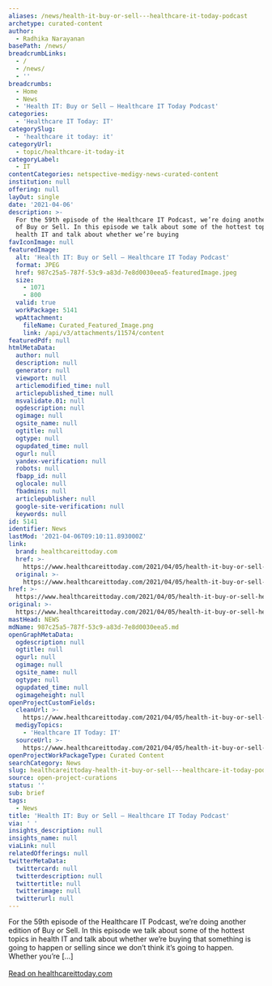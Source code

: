```yaml
---
aliases: /news/health-it-buy-or-sell---healthcare-it-today-podcast
archetype: curated-content
author:
  - Radhika Narayanan
basePath: /news/
breadcrumbLinks:
  - /
  - /news/
  - ''
breadcrumbs:
  - Home
  - News
  - 'Health IT: Buy or Sell – Healthcare IT Today Podcast'
categories:
  - 'Healthcare IT Today: IT'
categorySlug:
  - 'healthcare it today: it'
categoryUrl:
  - topic/healthcare-it-today-it
categoryLabel:
  - IT
contentCategories: netspective-medigy-news-curated-content
institution: null
offering: null
layOut: single
date: '2021-04-06'
description: >-
  For the 59th episode of the Healthcare IT Podcast, we’re doing another edition
  of Buy or Sell. In this episode we talk about some of the hottest topics in
  health IT and talk about whether we’re buying
favIconImage: null
featuredImage:
  alt: 'Health IT: Buy or Sell – Healthcare IT Today Podcast'
  format: JPEG
  href: 987c25a5-787f-53c9-a83d-7e8d0030eea5-featuredImage.jpeg
  size:
    - 1071
    - 800
  valid: true
  workPackage: 5141
  wpAttachment:
    fileName: Curated_Featured_Image.png
    link: /api/v3/attachments/11574/content
featuredPdf: null
htmlMetaData:
  author: null
  description: null
  generator: null
  viewport: null
  articlemodified_time: null
  articlepublished_time: null
  msvalidate.01: null
  ogdescription: null
  ogimage: null
  ogsite_name: null
  ogtitle: null
  ogtype: null
  ogupdated_time: null
  ogurl: null
  yandex-verification: null
  robots: null
  fbapp_id: null
  oglocale: null
  fbadmins: null
  articlepublisher: null
  google-site-verification: null
  keywords: null
id: 5141
identifier: News
lastMod: '2021-04-06T09:10:11.893000Z'
link:
  brand: healthcareittoday.com
  href: >-
    https://www.healthcareittoday.com/2021/04/05/health-it-buy-or-sell-healthcare-it-today-podcast-episode-59/
  original: >-
    https://www.healthcareittoday.com/2021/04/05/health-it-buy-or-sell-healthcare-it-today-podcast-episode-59/
href: >-
  https://www.healthcareittoday.com/2021/04/05/health-it-buy-or-sell-healthcare-it-today-podcast-episode-59/
original: >-
  https://www.healthcareittoday.com/2021/04/05/health-it-buy-or-sell-healthcare-it-today-podcast-episode-59/
mastHead: NEWS
mdName: 987c25a5-787f-53c9-a83d-7e8d0030eea5.md
openGraphMetaData:
  ogdescription: null
  ogtitle: null
  ogurl: null
  ogimage: null
  ogsite_name: null
  ogtype: null
  ogupdated_time: null
  ogimageheight: null
openProjectCustomFields:
  cleanUrl: >-
    https://www.healthcareittoday.com/2021/04/05/health-it-buy-or-sell-healthcare-it-today-podcast-episode-59/
  medigyTopics:
    - 'Healthcare IT Today: IT'
  sourceUrl: >-
    https://www.healthcareittoday.com/2021/04/05/health-it-buy-or-sell-healthcare-it-today-podcast-episode-59/
openProjectWorkPackageType: Curated Content
searchCategory: News
slug: healthcareittoday-health-it-buy-or-sell---healthcare-it-today-podcast
source: open-project-curations
status: ''
sub: brief
tags:
  - News
title: 'Health IT: Buy or Sell – Healthcare IT Today Podcast'
via: ' '
insights_description: null
insights_name: null
viaLink: null
relatedOfferings: null
twitterMetaData:
  twittercard: null
  twitterdescription: null
  twittertitle: null
  twitterimage: null
  twitterurl: null
---
```

For the 59th episode of the Healthcare IT Podcast, we’re doing another edition of Buy or Sell. In this episode we talk about some of the hottest topics in health IT and talk about whether we’re buying that something is going to happen or selling since we don’t think it’s going to happen. Whether you’re […]<br/><br/><a target="_blank" href=https://www.healthcareittoday.com/2021/04/05/health-it-buy-or-sell-healthcare-it-today-podcast-episode-59/>Read on healthcareittoday.com</a>